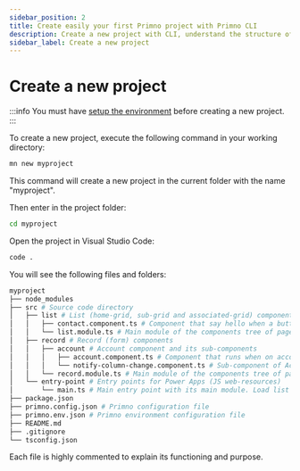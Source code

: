 ```yaml
---
sidebar_position: 2
title: Create easily your first Primno project with Primno CLI
description: Create a new project with CLI, understand the structure of a project.
sidebar_label: Create a new project
---
```


# Create a new project

:::info
You must have [setup the environment](./setup.md) before creating a new project.
:::

To create a new project, execute the following command in your working directory:

```bash
mn new myproject
```

This command will create a new project in the current folder with the name "myproject".

Then enter in the project folder:

```bash
cd myproject
```

Open the project in Visual Studio Code:

```bash
code .
```

You will see the following files and folders:

```bash
myproject
├── node_modules
├── src # Source code directory
│   ├── list # List (home-grid, sub-grid and associated-grid) components
│   │   ├── contact.component.ts # Component that say hello when a button is clicked on a contact grid
│   │   └── list.module.ts # Main module of the components tree of page type "list"
│   ├── record # Record (form) components
│   │   ├── account # Account component and its sub-components
│   │   │   ├── account.component.ts # Component that runs when on account form
│   │   │   └── notify-column-change.component.ts # Sub-component of AccountComponent
│   │   └── record.module.ts # Main module of the components tree of page type "record"
│   └── entry-point # Entry points for Power Apps (JS web-resources)
│       └── main.ts # Main entry point with its main module. Load list and record modules
├── package.json
├── primno.config.json # Primno configuration file
├── primno.env.json # Primno environment configuration file
├── README.md
├── .gitignore
└── tsconfig.json
```

Each file is highly commented to explain its functioning and purpose.